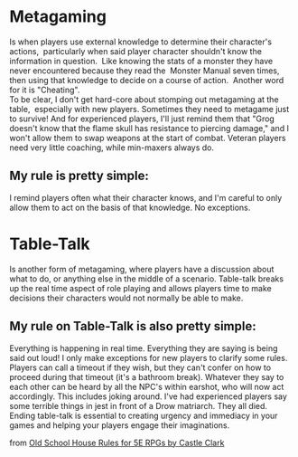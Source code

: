 # Metagaming

Is when players use external knowledge to determine their character's actions,  particularly when said player character shouldn't know the information in question.  Like knowing the stats of a monster they have never encountered because they read the  Monster Manual seven times, then using that knowledge to decide on a course of action.  Another word for it is "Cheating".  
To be clear, I don't get hard-core about stomping out metagaming at the table,  especially with new players. Sometimes they need to metagame just to survive! And for experienced players, I'll just remind them that "Grog doesn't know that the flame skull has resistance to piercing damage," and I won't allow them to swap weapons at the start of combat. Veteran players need very little coaching, while min-maxers always do.

## My rule is pretty simple:

I remind players often what their character knows, and I'm careful to only allow them to act on the basis of that knowledge. No exceptions.

# Table-Talk

Is another form of metagaming, where players have a discussion about what to do, or anything else in the middle of a scenario. Table-talk breaks up the real time aspect of role playing and allows players time to make decisions their characters would not normally be able to make.

## My rule on Table-Talk is also pretty simple:

Everything is happening in real time. Everything they are saying is being said out loud! I only make exceptions for new players to clarify some rules. Players can call a timeout if they wish, but they can't confer on how to proceed during that timeout (it's a bathroom break). Whatever they say to each other can be heard by all the NPC's within earshot, who will now act accordingly. This includes joking around. I've had experienced players say some terrible things in jest in front of a Drow matriarch. They all died. Ending table-talk is essential to creating urgency and immediacy in your games and helping your players engage their imaginations.

from [Old School House Rules for 5E RPGs by Castle Clark](https://preview.drivethrurpg.com/en/product/446004/old-school-house-rules-for-5e-rpgs)